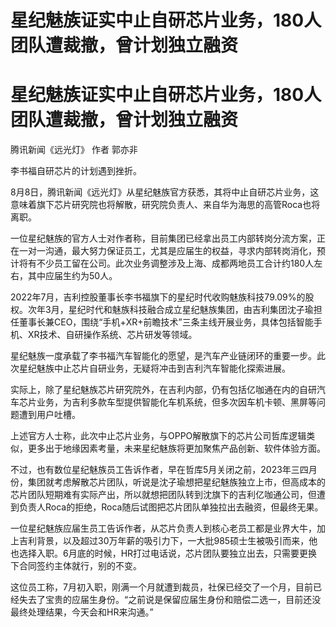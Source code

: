 # 星纪魅族证实中止自研芯片业务，180人团队遭裁撤，曾计划独立融资

# 星纪魅族证实中止自研芯片业务，180人团队遭裁撤，曾计划独立融资

腾讯新闻《远光灯》 作者 郭亦非

李书福自研芯片的计划遇到挫折。

8月8日，腾讯新闻《远光灯》从星纪魅族官方获悉，其将中止自研芯片业务，这意味着旗下芯片研究院也将解散，研究院负责人、来自华为海思的高管Roca也将离职。

一位星纪魅族的官方人士对作者称，目前集团已经拿出员工内部转岗分流方案，正在一对一沟通，最大努力保证员工，尤其是应届生的权益，寻求内部转岗消化，预计将有不少员工留在公司。此次业务调整涉及上海、成都两地员工合计约180人左右，其中应届生约为50人。

2022年7月，吉利控股董事长李书福旗下的星纪时代收购魅族科技79.09%的股权。次年3月，星纪时代和魅族科技融合成立星纪魅族集团，由吉利集团沈子瑜担任董事长兼CEO，围绕“手机+XR+前瞻技术”三条主线开展业务，具体包括智能手机、XR技术、自研操作系统、芯片研发等领域。

星纪魅族一度承载了李书福汽车智能化的愿望，是汽车产业链闭环的重要一步。此次星纪魅族中止芯片自研业务，无疑将冲击到吉利汽车智能化探索进展。

实际上，除了星纪魅族芯片研究院外，在吉利内部，仍有包括亿咖通在内的自研汽车芯片业务，为吉利多款车型提供智能化车机系统，但多次因车机卡顿、黑屏等问题遭到用户吐槽。

上述官方人士称，此次中止芯片业务，与OPPO解散旗下的芯片公司哲库逻辑类似，更多出于地缘因素考量，未来星纪魅族将更加聚焦产品创新、软件体验方面。

不过，也有数位星纪魅族员工告诉作者，早在哲库5月关闭之前，2023年三四月份，集团就考虑解散芯片团队，听说是沈子瑜想把星纪魅族独立上市，但高成本的芯片团队短期难有实际产出，所以就想把团队转到沈旗下的吉利亿咖通公司，但遭到负责人Roca的拒绝，Roca随后试图把芯片团队单独拉出去融资，但最终无果。

一位星纪魅族应届生员工告诉作者，从芯片负责人到核心老员工都是业界大牛，加上吉利背景，以及超过30万年薪的吸引力下，一大批985硕士生被吸引而来，他也选择入职。6月底的时候，HR打过电话说，芯片团队要独立出去，只需要更换下合同签约主体就行，别的不变。

这位员工称，7月初入职，刚满一个月就遭到裁员，社保已经交了一个月，目前已经失去了宝贵的应届生身份。“之前说是保留应届生身份和赔偿二选一，目前还没最终处理结果，今天会和HR来沟通。”

